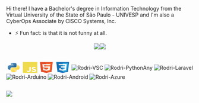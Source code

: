 Hi there!
I have a Bachelor's degree in Information Technology from the Virtual University of the State of São Paulo - UNIVESP and I'm also a CyberOps Associate by CISCO Systems, Inc. 

- ⚡ Fun fact: is that it is not funny at all.

<div>
  <a href="https://beacons.ai/ArjonesRodrigo">
   <p align="center"> <a href= "https://github.com/ArjonesRodrigo/"><img height="137px" src="https://github-readme-stats.vercel.app/api?username=ArjonesRodrigo&hide_title=true&hide_border=true&show_icons=true&include_all_commits=true&count_private=true&line_height=21&text_color=000&icon_color=000&bg_color=0,ea6161,ffc64d,fffc4d,52fa5a&theme=graywhite"/><!-- wi*quL3fcV --><img height="137px" src="https://github-readme-stats.vercel.app/api/top-langs/?username=ArjonesRodrigo&hide=html&hide_title=true&hide_border=true&layout=compact&langs_count=7&exclude_repo=comp426,Redventures-Movie-Quotes&text_color=000&icon_color=fff&bg_color=0,52fa5a,4dfcff,c64dff&theme=graywhite" /></a>

 
</div>
 
  <div style="display: inline_block"><br>
  
  <img align="center" alt="Rodri-Python" height="30" width="40" src="https://raw.githubusercontent.com/devicons/devicon/master/icons/python/python-original.svg">
  <img align="center" alt="Rodri-Js" height="30" width="40" src="https://raw.githubusercontent.com/devicons/devicon/master/icons/javascript/javascript-plain.svg">
  <img align="center" alt="Rodri-HTML" height="30" width="40" src="https://raw.githubusercontent.com/devicons/devicon/master/icons/html5/html5-original.svg">
  <img align="center" alt="Rodri-CSS" height="30" width="40" src="https://raw.githubusercontent.com/devicons/devicon/master/icons/css3/css3-original.svg">
  <img align="center" alt="Rodri-VSC" height="30" width="40" src="https://cdn.jsdelivr.net/gh/devicons/devicon/icons/vscode/vscode-original.svg" />
  <img align="center" alt="Rodri-PythonAny" height= "30" width="40" src="https://avatars.githubusercontent.com/u/181511?v=4" />
  <img align="center" alt="Rodri-Laravel" height="30" width="40"src="https://cdn.jsdelivr.net/gh/devicons/devicon/icons/laravel/laravel-plain-wordmark.svg" />
  <img align="center" alt="Rodri-Arduino" height="30" width="40"src="https://cdn.jsdelivr.net/gh/devicons/devicon/icons/arduino/arduino-original-wordmark.svg" />
  <img align="center" alt="Rodri-Android" height="30" width="40" src="https://cdn.jsdelivr.net/gh/devicons/devicon/icons/android/android-original.svg" />
  <img align="center" alt="Rodri-Azure" height="30" width="40" src="https://cdn.jsdelivr.net/gh/devicons/devicon/icons/azure/azure-original-wordmark.svg" />
  
</div>
  
  ##
  
  <div>
   <a href = "mailto:arjones_rodrigo@outlook.com"><img src="https://img.shields.io/badge/Microsoft_Outlook-0078D4?style=for-the-badge&logo=microsoft-outlook&logoColor=white" target="_blank"></a>
  </div>
